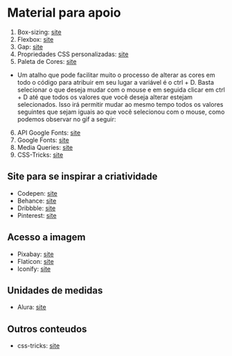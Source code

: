 # Material para apoio

1. Box-sizing: <a href="https://developer.mozilla.org/en-US/docs/Web/CSS/box-sizing">site</a>
2. Flexbox: <a href="https://css-tricks.com/snippets/css/a-guide-to-flexbox/">site</a>
3. Gap: <a href="https://css-tricks.com/almanac/properties/g/gap/">site</a>
4. Propriedades CSS personalizadas: <a href="https://developer.mozilla.org/pt-BR/docs/Web/CSS/Using_CSS_custom_properties">site</a>
5. Paleta de Cores: <a href="https://colorhunt.co/palettes/pastel">site</a>
- Um atalho que pode facilitar muito o processo de alterar as cores em todo o código para atribuir em seu lugar a variável é o ctrl + D. Basta selecionar o que deseja mudar com o mouse e em seguida clicar em ctrl + D até que todos os valores que você deseja alterar estejam selecionados. Isso irá permitir mudar ao mesmo tempo todos os valores seguintes que sejam iguais ao que você selecionou com o mouse, como podemos observar no gif a seguir:

6. API Google Fonts: <a href="https://developers.google.com/fonts/docs/getting_started?hl=pt-br">site</a>
7. Google Fonts: <a href="https://fonts.google.com/">site</a>
8. Media Queries: <a href="https://developer.mozilla.org/pt-BR/docs/Web/CSS/CSS_media_queries/Using_media_queries">site</a>
9. CSS-Tricks: <a href="https://css-tricks.com/guides/">site</a>

## Site para se inspirar a criatividade
- Codepen: <a href="https://codepen.io/">site</a>
- Behance: <a href="https://www.behance.net/">site</a>
- Dribbble: <a href="https://dribbble.com/shots/popular/web-design">site</a>
- Pinterest: <a href="https://br.pinterest.com/">site</a>

## Acesso a imagem
- Pixabay: <a href="https://pixabay.com/pt/">site</a>
- Flaticon: <a href="https://www.flaticon.com/br/">site</a>
- Iconify: <a href="https://icon-sets.iconify.design/">site</a>

## Unidades de medidas
- Alura: <a href="https://www.alura.com.br/artigos/guia-de-unidades-no-css?_gl=1*7gk8w1*_ga*MTk2NTMxOTE1Ni4xNjgwNTI1MDc3*_ga_1EPWSW3PCS*MTY5NTY4OTE1OC4xMTcuMS4xNjk1Njg5NzIxLjAuMC4w*_fplc*dFZkNGVBamZrTFVWc0JHUVZlUTl5V25UYWlKcW94UGRvVHJaOWM3SUx1aVFUVWZ3SGZpTHkzQlJuTSUyQkxCeER6NzBRb0J3MVZvYldaZkhuQjdXRFolMkJkeHh3T0NsNGlkQVY1cCUyQkJpQ3BJNDhrJTJCcVdsMUoycEhIVlMybGpnT2clM0QlM0Q.">site</a>

## Outros conteudos
- css-tricks: <a href="https://css-tricks.com/">site</a>
